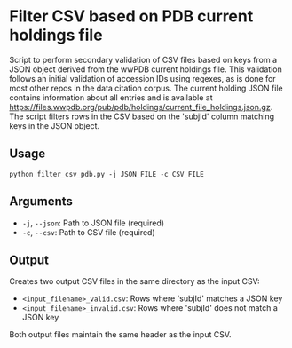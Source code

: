 # Filter CSV based on PDB current holdings file

Script to perform secondary validation of CSV files based on keys from a JSON object derived from the wwPDB current holdings file. This validation follows an initial validation of accession IDs using regexes, as is done for most other repos in the data citation corpus. The current holding JSON file contains information about all entries and is available at https://files.wwpdb.org/pub/pdb/holdings/current_file_holdings.json.gz. The script filters rows in the CSV based on the 'subjId' column matching keys in the JSON object.


## Usage

```
python filter_csv_pdb.py -j JSON_FILE -c CSV_FILE
```

## Arguments

- `-j`, `--json`: Path to JSON file (required)
- `-c`, `--csv`: Path to CSV file (required)

## Output

Creates two output CSV files in the same directory as the input CSV:
- `<input_filename>_valid.csv`: Rows where 'subjId' matches a JSON key
- `<input_filename>_invalid.csv`: Rows where 'subjId' does not match a JSON key

Both output files maintain the same header as the input CSV.